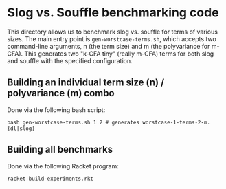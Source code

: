 # Slog vs. Souffle benchmarking code

This directory allows us to benchmark slog vs. souffle for terms of
various sizes. The main entry point is `gen-worstcase-terms.sh`, which
accepts two command-line arguments, n (the term size) and m (the
polyvariance for m-CFA). This generates two "k-CFA tiny" (really
m-CFA) terms for both slog and souffle with the specified
configuration.

## Building an individual term size (n) / polyvariance (m) combo

Done via the following bash script:

    bash gen-worstcase-terms.sh 1 2 # generates worstcase-1-terms-2-m.{dl|slog}

## Building all benchmarks

Done via the following Racket program:

    racket build-experiments.rkt
    